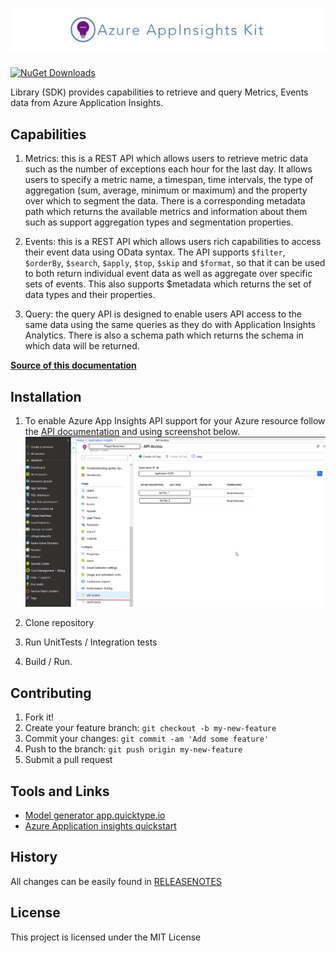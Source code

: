 # ![App Insights Icon](https://raw.githubusercontent.com/Boriszn/AzureApplicationInsightsKit/develop/assets/img/appinskit-logo-header.jpg "Azure Application Insights Kit")

[![NuGet Downloads](https://img.shields.io/nuget/v/AzureApplicationInsightsKit.svg)](https://www.nuget.org/packages/AzureApplicationInsightsKit/)

Library (SDK) provides capabilities  to retrieve and query Metrics, Events data from Azure Application Insights.

## Capabilities

1. Metrics: this is a REST API which allows users to retrieve metric data such as the number of exceptions each hour for the last day. It allows users to specify a metric name, a timespan, time intervals, the type of aggregation (sum, average, minimum or maximum) and the property over which to segment the data. There is a corresponding metadata path which returns the available metrics and information about them such as support aggregation types and segmentation properties.

2. Events: this is a REST API which allows users rich capabilities to access their event data using OData syntax. The API supports `$filter`, `$orderBy`, `$search`, `$apply`, `$top`, `$skip` and `$format`, so that it can be used to both return individual event data as well as aggregate over specific sets of events. This also supports $metadata which returns the set of data types and their properties.

3. Query: the query API is designed to enable users API access to the same data using the same queries as they do with Application Insights Analytics. There is also a schema path which returns the schema in which data will be returned.

**[Source of this documentation](https://dev.applicationinsights.io/quickstart)**

## Installation

1. To enable Azure App Insights API support for your Azure resource follow the [API documentation](https://dev.applicationinsights.io/quickstart) and using screenshot below. 
![App Insights Icon](https://raw.githubusercontent.com/Boriszn/AzureApplicationInsightsKit/master/assets/img/api-access.png "App Insights")

2. Clone repository
3. Run UnitTests / Integration tests
4. Build / Run.

## Contributing

1. Fork it!
2. Create your feature branch: `git checkout -b my-new-feature`
3. Commit your changes: `git commit -am 'Add some feature'`
4. Push to the branch: `git push origin my-new-feature`
5. Submit a pull request

## Tools and Links

- [Model generator app.quicktype.io](https://app.quicktype.io)
- [Azure Application insights quickstart](https://dev.applicationinsights.io/quickstart)
 

## History

All changes can be easily found in [RELEASENOTES](ReleaseNotes.md)

## License

This project is licensed under the MIT License